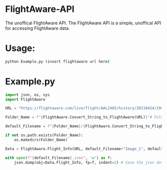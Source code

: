 # FlightAware-API
The unoffical FlightAware API.
The FlightAware API is a simple, unoffical API for accessing FlightAware data.


# Usage:
``` cmd
python Example.py (insert flightaware url here)
```

# Example.py
``` py
import json, os, sys
import FlightAware

URL = "https://flightaware.com/live/flight/AAL2465/history/20210424/1940Z/KJAX/KDFW" # An example url

Folder_Name = f"{FlightAware.Convert_String_to_FlightAware(URL)}"# Folder to save the data

default_Filename = f"{Folder_Name}/{FlightAware.Convert_String_to_FlightAware(URL)}"

if not os.path.exists(Folder_Name):
    os.makedirs(Folder_Name)

Data = FlightAware.Flight_Info(URL, default_Filename+"Image_1", default_Filename+"Image_2")

with open(f"{default_Filename}.json", 'w') as f:
	json.dump(obj=Data.Flight_Info, fp=f, indent=2) # Save the json data.
```